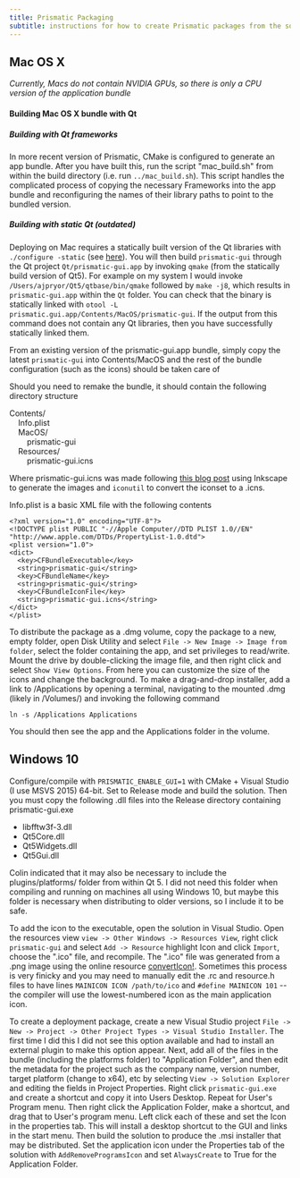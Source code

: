 ```yaml
---
title: Prismatic Packaging 
subtitle: instructions for how to create Prismatic packages from the source code
---
```



## Mac OS X

*Currently, Macs do not contain NVIDIA GPUs, so there is only a CPU version of the application bundle*


#### Building Mac OS X bundle with Qt

##### Building with Qt frameworks
In more recent version of Prismatic, CMake is configured to generate an app bundle. After you have built this, run the script "mac_build.sh" from within the build directory (i.e. run `../mac_build.sh`). This script handles the complicated process of copying the necessary Frameworks into the app bundle and reconfiguring the names of their library paths to point to the bundled version.

##### Building with static Qt (outdated)
Deploying on Mac requires a statically built version of the Qt libraries with `./configure -static` (see [here](http://doc.qt.io/qt-5/osx-deployment.html)). You will then build `prismatic-gui` through the Qt project `Qt/prismatic-gui.app` by invoking `qmake` (from the statically build version of Qt5). For example on my system I would invoke `/Users/ajpryor/Qt5/qtbase/bin/qmake` followed by `make -j8`, which results in `prismatic-gui.app` within the `Qt` folder. You can check that the binary is statically linked with `otool -L prismatic.gui.app/Contents/MacOS/prismatic-gui`. If the output from this command does not contain any Qt libraries, then you have successfully statically linked them.

From an existing version of the prismatic-gui.app bundle, simply copy the latest `prismatic-gui` into Contents/MacOS and the rest of the bundle configuration (such as the icons) should be taken care of

Should you need to remake the bundle, it should contain the following directory structure  

Contents/  
&nbsp;&nbsp;&nbsp;&nbsp;Info.plist  
&nbsp;&nbsp;&nbsp;&nbsp;MacOS/  
&nbsp;&nbsp;&nbsp;&nbsp;&nbsp;&nbsp;&nbsp;&nbsp;prismatic-gui  
&nbsp;&nbsp;&nbsp;&nbsp;Resources/  
&nbsp;&nbsp;&nbsp;&nbsp;&nbsp;&nbsp;&nbsp;&nbsp;prismatic-gui.icns

Where prismatic-gui.icns was made following [this blog post](https://blog.macsales.com/28492-create-your-own-custom-icons-in-10-7-5-or-later) using Inkscape to generate the images and `iconutil` to convert the iconset to a .icns.  

 Info.plist is a basic XML file with the following contents


~~~
<?xml version="1.0" encoding="UTF-8"?>
<!DOCTYPE plist PUBLIC "-//Apple Computer//DTD PLIST 1.0//EN" "http://www.apple.com/DTDs/PropertyList-1.0.dtd">
<plist version="1.0">
<dict>
  <key>CFBundleExecutable</key>
  <string>prismatic-gui</string>
  <key>CFBundleName</key>
  <string>prismatic-gui</string>
  <key>CFBundleIconFile</key>
  <string>prismatic-gui.icns</string>
</dict>
</plist>
~~~

To distribute the package as a .dmg volume, copy the package to a new, empty folder, open Disk Utility and select `File -> New Image -> Image from folder`, select the folder containing the app, and set privileges to read/write. Mount the drive by double-clicking the image file, and then right click and select `Show View Options`. From here you can customize the size of the icons and change the background. To make a drag-and-drop installer, add a link to /Applications by opening a terminal, navigating to the mounted .dmg (likely in /Volumes/) and invoking the following command

~~~
ln -s /Applications Applications
~~~

You should then see the app and the Applications folder in the volume. 

## Windows 10

Configure/compile with `PRISMATIC_ENABLE_GUI=1` with CMake + Visual Studio (I use MSVS 2015) 64-bit. Set to Release mode and build the solution. Then you must copy the following .dll files into the Release directory containing prismatic-gui.exe

* libfftw3f-3.dll
* Qt5Core.dll
* Qt5Widgets.dll
* Qt5Gui.dll

Colin indicated that it may also be necessary to include the plugins/platforms/ folder from within Qt 5. I did not need this folder when compiling and running on machines all using Windows 10, but maybe this folder is necessary when distributing to older versions, so I include it to be safe.

To add the icon to the executable, open the solution in Visual Studio. Open the resources view `view -> Other Windows -> Resources View`, right click `prismatic-gui` and select `Add -> Resource` highlight Icon and click `Import`, choose the ".ico" file, and recompile. The ".ico" file was generated from a .png image using the online resource [convertIcon!](www.converticon.com). Sometimes this process is very finicky and you may need to manually edit the .rc and resource.h files to have lines `MAINICON ICON /path/to/ico` and `#define MAINICON 101` -- the compiler will use the lowest-numbered icon as the main application icon.

To create a deployment package, create a new Visual Studio project `File -> New -> Project -> Other Project Types -> Visual Studio Installer`. The first time I did this I did not see this option available and had to install an external plugin to make this option appear. Next, add all of the files in the bundle (including the platforms folder) to "Application Folder", and then edit the metadata for the project such as the company name, version number, target platform (change to x64), etc by selecting `View -> Solution Explorer` and editing the fields in Project Properties. Right click `prismatic-gui.exe` and create a shortcut and copy it into Users Desktop. Repeat for User's Program menu. Then right click the Application Folder, make a shortcut, and drag that to User's program menu. Left click each of these and set the Icon in the properties tab. This will install a desktop shortcut to the GUI and links in the start menu. Then build the solution to produce the .msi installer that may be distributed. Set the application icon under the Properties tab of the solution with `AddRemoveProgramsIcon` and set `AlwaysCreate` to True for the Application Folder.

